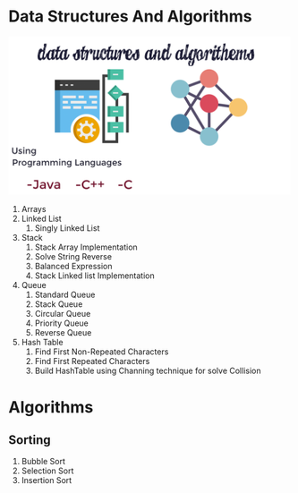 # Data Structures And Algorithms
![Data Structures And Algorithms ](DataStructuresAndAlgorithems.png)
1. Arrays
2. Linked List
    1. Singly Linked List
3. Stack
   1. Stack Array Implementation
   2. Solve String Reverse
   3. Balanced Expression
   4. Stack Linked list Implementation
4. Queue
   1. Standard Queue
   2. Stack Queue
   3. Circular Queue
   4. Priority Queue
   5. Reverse Queue
5. Hash Table
   1. Find First Non-Repeated Characters
   2. Find First Repeated Characters
   3. Build HashTable using Channing technique for solve Collision
# Algorithms
   ## Sorting
1. Bubble Sort
2. Selection Sort
3. Insertion Sort